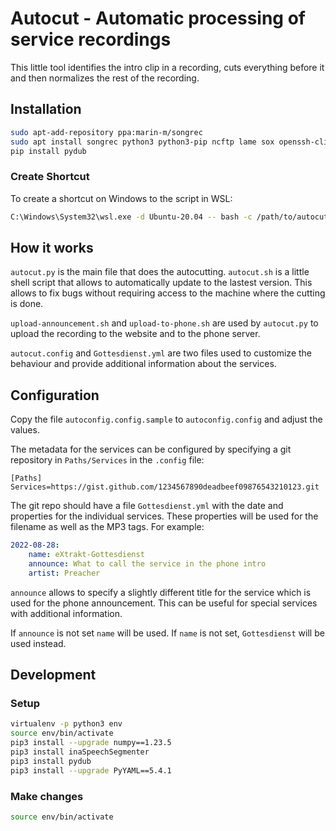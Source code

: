 # Autocut - Automatic processing of service recordings

This little tool identifies the intro clip in a recording, cuts everything before
it and then normalizes the rest of the recording.

## Installation

```bash
sudo apt-add-repository ppa:marin-m/songrec
sudo apt install songrec python3 python3-pip ncftp lame sox openssh-client wget ffmpeg
pip install pydub
```

### Create Shortcut

To create a shortcut on Windows to the script in WSL:

```bash
C:\Windows\System32\wsl.exe -d Ubuntu-20.04 -- bash -c /path/to/autocut/autocut.sh
```

## How it works

`autocut.py` is the main file that does the autocutting. `autocut.sh` is a little
shell script that allows to automatically update to the lastest version. This allows
to fix bugs without requiring access to the machine where the cutting is done.

`upload-announcement.sh` and `upload-to-phone.sh` are used by `autocut.py` to upload
the recording to the website and to the phone server.

`autocut.config` and `Gottesdienst.yml` are two files used to customize the behaviour
and provide additional information about the services.

## Configuration

Copy the file `autoconfig.config.sample` to `autoconfig.config` and adjust the
values.

The metadata for the services can be configured by specifying a git repository in
`Paths/Services` in the `.config` file:

```config
[Paths]
Services=https://gist.github.com/1234567890deadbeef09876543210123.git
```

The git repo should have a file `Gottesdienst.yml` with the date and properties
for the individual services. These properties will be used for the filename as
well as the MP3 tags. For example:

```yml
2022-08-28:
    name: eXtrakt-Gottesdienst
    announce: What to call the service in the phone intro
    artist: Preacher
```

`announce` allows to specify a slightly different title for the service
which is used for the phone announcement. This can be useful for special
services with additional information.

If `announce` is not set `name` will be used. If `name` is not set,
`Gottesdienst` will be used instead.

## Development

### Setup

```bash
virtualenv -p python3 env
source env/bin/activate
pip3 install --upgrade numpy==1.23.5
pip3 install inaSpeechSegmenter
pip3 install pydub
pip3 install --upgrade PyYAML==5.4.1
```

### Make changes

```bash
source env/bin/activate
```
